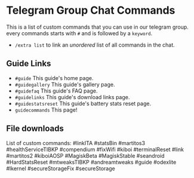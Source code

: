 # Telegram Group Chat Commands

This is a list of custom commands that you can use in our telegram group. every commands starts with `#` and is followed by a `keyword`. <br/>
- `/extra list` to link an _unordered_ list of all commands in the chat.

## Guide Links
- `#guide` This guide's home page.
- `#guidegallery` This guide's gallery page.
- `#guidefaq` This guide's FAQ page.
- `#guidelinks` This guide's download links page.
- `#guidestatsreset` This guide's battery stats reset page.
- `guidecommands` This page!
## File downloads

List of custom commands:
#linkITA
#statsBin
#martitos3
#healthServiceTIBKP
#compendium
#fixWifi
#kiboi
#terminalReset
#link
#martitos2
#kiboiAOSP
#MagiskBeta
#MagiskStable
#seandroid
#HardStatsReset
#mtweaksTIBKP
#andreamtweaks
#guide
#odexlite
#lkernel
#secureStorageFix
#secureStorage
